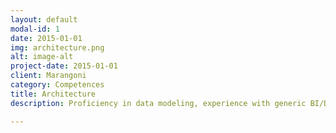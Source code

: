 ```yaml
---
layout: default
modal-id: 1
date: 2015-01-01
img: architecture.png
alt: image-alt
project-date: 2015-01-01
client: Marangoni
category: Competences
title: Architecture
description: Proficiency in data modeling, experience with generic BI/DWH architectures.

---
```

